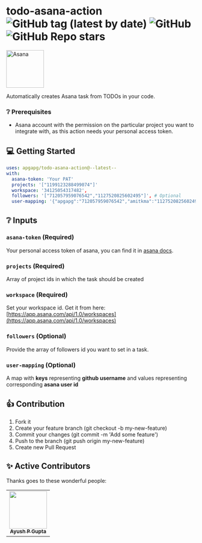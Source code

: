 # todo-asana-action ![GitHub tag (latest by date)](https://img.shields.io/github/v/tag/apgapg/todo-asana-action) ![GitHub](https://img.shields.io/github/license/apgapg/todo-asana-action) ![GitHub Repo stars](https://img.shields.io/github/stars/apgapg/todo-asana-action?style=social)

<img src="https://user-images.githubusercontent.com/13887407/112085815-2e77af80-8bb1-11eb-9100-973cd024f9d5.png"  height = "100" alt="Asana">

Automatically creates Asana task from TODOs in your code.

### ❔ Prerequisites

- Asana account with the permission on the particular project you want to integrate with, as this action needs your
  personal access token.

## 💻 Getting Started

```yml
uses: apgapg/todo-asana-action@--latest--
with:
  asana-token: 'Your PAT'
  projects: '["1199123288499074"]'
  workspace: '34125054317482',
  followers: '["712057959076542","1127520825602495"]', # Optional
  user-mapping: '{"apgapg":"712057959076542","amitkma":"1127520825602495}' # Optional
```

## ❔ Inputs

### `asana-token` (Required)

Your personal access token of asana, you can find it in [asana docs](https://developers.asana.com/docs/#authentication-basics).

### `projects` (Required)

Array of project ids in which the task should be created

### `workspace` (Required)

Set your workspace id. Get it from here: [https://app.asana.com/api/1.0/workspaces](https://app.asana.com/api/1.0/workspaces)

### `followers` (Optional)

Provide the array of followers id you want to set in a task.

### `user-mapping` (Optional)

A map with **keys** representing **github username** and values representing corresponding **asana user id**

## 👍 Contribution

1. Fork it
2. Create your feature branch (git checkout -b my-new-feature)
3. Commit your changes (git commit -m 'Add some feature')
4. Push to the branch (git push origin my-new-feature)
5. Create new Pull Request

## ✨ Active Contributors

Thanks goes to these wonderful people:

<!-- ALL-CONTRIBUTORS-LIST:START - Do not remove or modify this section -->
<!-- prettier-ignore-start -->
<!-- markdownlint-disable -->
<table>
  <tr>
    <td align="center"><a href="https://github.com/apgapg"><img src="https://avatars0.githubusercontent.com/u/13887407?v=4?s=100" width="100px;" alt=""/><br /><sub><b>Ayush P Gupta</b></sub></a><br /></td>
  </tr>

</table>
